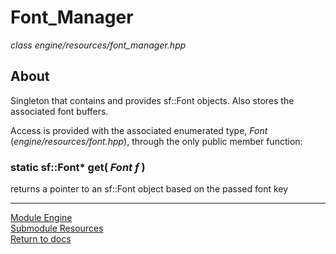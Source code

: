# Font_Manager
*class*
*engine/resources/font_manager.hpp*

## About
Singleton that contains and provides sf::Font objects. Also stores the associated font buffers.

Access is provided with the associated enumerated type, *Font* (*engine/resources/font.hpp*), through the only public member function:

### static sf::Font\* get( *Font f* )
returns a pointer to an sf::Font object based on the passed font key

---

[Module Engine](../engine.md)  
[Submodule Resources](resources.md)  
[Return to docs](../../docs.md)
